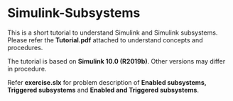 # Simulink-Subsystems
This is a short tutorial to understand Simulink and Simulink subsystems.
Please refer the **Tutorial.pdf** attached to understand concepts and procedures.

The tutorial is based on **Simulink 10.0 (R2019b)**. Other versions may differ in procedure.

Refer **exercise.slx** for problem description of **Enabled subsystems, Triggered subsystems** and **Enabled and Triggered subsystems**.
